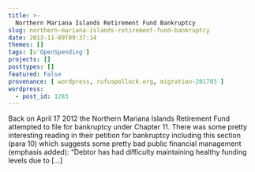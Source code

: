 ```yaml
---
title: >-
  Northern Mariana Islands Retirement Fund Bankruptcy
slug: northern-mariana-islands-retirement-fund-bankruptcy
date: 2013-11-09T09:37:14
themes: []
tags: [u'OpenSpending']
projects: []
posttypes: []
featured: False
provenance: [ wordpress, rufuspollock.org, migration-201703 ]
wordpress:
  - post_id: 1283
---
```


Back on April 17 2012 the Northern Mariana Islands Retirement Fund attempted to file for bankruptcy under Chapter 11. There was some pretty interesting reading in their petition for bankruptcy including this section (para 10) which suggests some pretty bad public financial management (emphasis added): &#8220;Debtor has had difficulty maintaining healthy funding levels due to [&#8230;]<img src="http://feeds.feedburner.com/~r/openspending/~4/fYx9sfrdys8" height="1" width="1"/>

